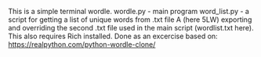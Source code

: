 This is a simple terminal wordle. 
wordle.py - main program
word_list.py - a script for getting a list of unique words from .txt file A (here 5LW) exporting and overriding the second .txt file used in the main script (wordlist.txt here).
This also requires Rich installed.
Done as an excercise based on: https://realpython.com/python-wordle-clone/
